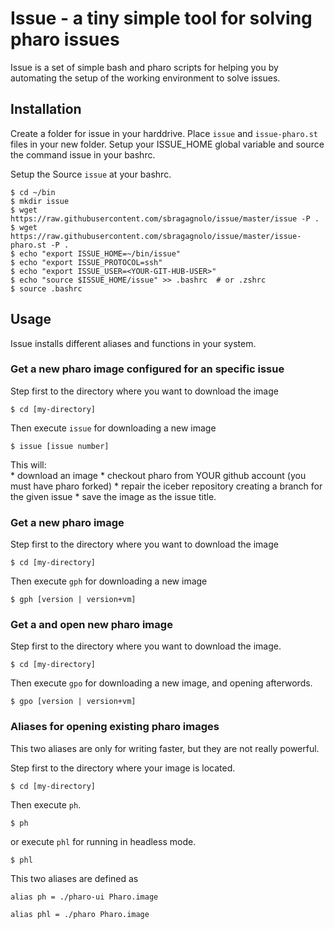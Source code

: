 # Issue - a tiny simple tool for solving pharo issues

Issue is a set of simple bash and pharo scripts for helping you by automating the setup of the working environment to solve issues.

## Installation
Create a folder for issue in your harddrive. Place `issue` and `issue-pharo.st` files in your new folder.
Setup your ISSUE_HOME global variable and source the command issue in your bashrc. 
 
Setup the 
Source `issue` at your bashrc.

```
$ cd ~/bin
$ mkdir issue
$ wget https://raw.githubusercontent.com/sbragagnolo/issue/master/issue -P .
$ wget https://raw.githubusercontent.com/sbragagnolo/issue/master/issue-pharo.st -P .
$ echo "export ISSUE_HOME=~/bin/issue"
$ echo "export ISSUE_PROTOCOL=ssh"
$ echo "export ISSUE_USER=<YOUR-GIT-HUB-USER>"
$ echo "source $ISSUE_HOME/issue" >> .bashrc  # or .zshrc
$ source .bashrc
```

## Usage

Issue installs different aliases and functions in your system. 

### Get a new pharo image configured for an specific issue 

Step first to the directory where you want to download the image


```
$ cd [my-directory]
```

Then execute `issue` for downloading a new image

```
$ issue [issue number]
```
This will:  
	* download an image
	* checkout pharo from YOUR github account (you must have pharo forked)
	* repair the iceber repository creating a branch for the given issue
	* save the image as the issue title.



### Get a new pharo image  

Step first to the directory where you want to download the image

```
$ cd [my-directory]
```
Then execute `gph` for downloading a new image

```
$ gph [version | version+vm]
```


### Get a and open new pharo image 

Step first to the directory where you want to download the image. 

```
$ cd [my-directory]
```

Then execute `gpo` for downloading a new image, and opening afterwords.
```
$ gpo [version | version+vm]
```
### Aliases for opening existing pharo images

This two aliases are only for writing faster, but they are not really powerful.

Step first to the directory where your image is located. 

```
$ cd [my-directory]
```

Then execute `ph`.

```
$ ph 
```
or execute  `phl` for running in headless mode.

```
$ phl 
```


This two aliases are defined as

```
alias ph = ./pharo-ui Pharo.image 
```
```
alias phl = ./pharo Pharo.image 
```



